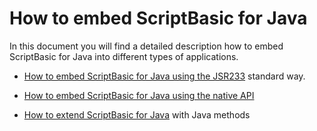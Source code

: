 # How to embed ScriptBasic for Java  
  
In this document you will find a detailed description how to embed ScriptBasic for Java into
different types of applications.
 
 * [ How to embed ScriptBasic for Java using the JSR233](./jsr223tutorial.md) standard way.
 
 * [ How to embed ScriptBasic for Java using the native API](./nativeapi.md)
 
 * [ How to extend ScriptBasic for Java](./extend.md) with Java methods